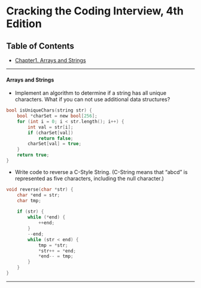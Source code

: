 # Cracking the Coding Interview, 4th Edition

## Table of Contents
- [Chapter1. Arrays and Strings](#arrays-and-strings)

--------

#### Arrays and Strings

- Implement an algorithm to determine if a string has all unique characters. What if you can not use additional data structures?
```c
bool isUniqueChars(string str) {
    bool *charSet = new bool[256];
    for (int i = 0; i < str.length(); i++) {
        int val = str[i];
        if (charSet[val])
            return false;
        charSet[val] = true;
    }
    return true;
}

```

- Write code to reverse a C-Style String. (C-String means that “abcd” is represented as five characters, including the null character.)
```c
void reverse(char *str) {
    char *end = str;
    char tmp;
    
    if (str) {
        while (*end) {
            ++end;
        }
        --end;
        while (str < end) {
            tmp = *str;
            *str++ = *end;
            *end-- = tmp;
        }
    }
}
```

--------





